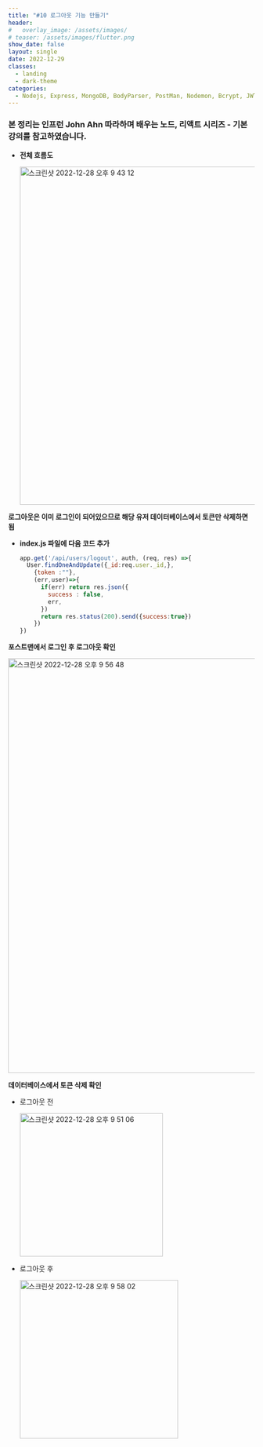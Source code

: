 ```yaml
---
title: "#10 로그아웃 기능 만들기"
header:
#   overlay_image: /assets/images/
# teaser: /assets/images/flutter.png
show_date: false
layout: single
date: 2022-12-29
classes:
  - landing
  - dark-theme
categories:
  - Nodejs, Express, MongoDB, BodyParser, PostMan, Nodemon, Bcrypt, JWT, Auth 
---
```


### 본 정리는 인프런 John Ahn 따라하며 배우는 노드, 리액트 시리즈 - 기본 강의를 참고하였습니다.

- **전체 흐름도**
    
    <img width="689" alt="스크린샷 2022-12-28 오후 9 43 12" src="https://user-images.githubusercontent.com/79856225/209958742-aa1ac87d-b090-403c-a663-9960a794a692.png">
    

**로그아웃은 이미 로그인이 되어있으므로 해당 유저 데이터베이스에서 토큰만 삭제하면 됨**

- **index.js 파일에 다음 코드 추가**
    
    ```jsx
    app.get('/api/users/logout', auth, (req, res) =>{
      User.findOneAndUpdate({_id:req.user._id,},
        {token :""},
        (err,user)=>{
          if(err) return res.json({
            success : false,
            err,
          })
          return res.status(200).send({success:true})
        })
    })
    ```
    

**포스트맨에서 로그인 후 로그아웃 확인**

<img width="845" alt="스크린샷 2022-12-28 오후 9 56 48" src="https://user-images.githubusercontent.com/79856225/209958749-8b420c6f-aea9-4f7b-b089-9ae19c72167a.png">

**데이터베이스에서 토큰 삭제 확인**

- 로그아웃 전
    
    <img width="292" alt="스크린샷 2022-12-28 오후 9 51 06" src="https://user-images.githubusercontent.com/79856225/209958766-853431bc-141c-4229-b0bd-4d4e131801e3.png">
    
- 로그아웃 후
    
    <img width="323" alt="스크린샷 2022-12-28 오후 9 58 02" src="https://user-images.githubusercontent.com/79856225/209958777-215d4b8b-43d0-4853-a67c-5fa1ca0dea9b.png">
